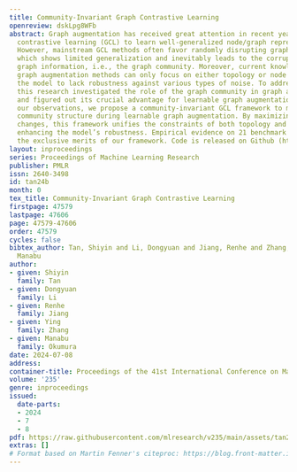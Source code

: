```yaml
---
title: Community-Invariant Graph Contrastive Learning
openreview: dskLpg8WFb
abstract: Graph augmentation has received great attention in recent years for graph
  contrastive learning (GCL) to learn well-generalized node/graph representations.
  However, mainstream GCL methods often favor randomly disrupting graphs for augmentation,
  which shows limited generalization and inevitably leads to the corruption of high-level
  graph information, i.e., the graph community. Moreover, current knowledge-based
  graph augmentation methods can only focus on either topology or node features, causing
  the model to lack robustness against various types of noise. To address these limitations,
  this research investigated the role of the graph community in graph augmentation
  and figured out its crucial advantage for learnable graph augmentation. Based on
  our observations, we propose a community-invariant GCL framework to maintain graph
  community structure during learnable graph augmentation. By maximizing the spectral
  changes, this framework unifies the constraints of both topology and feature augmentation,
  enhancing the model’s robustness. Empirical evidence on 21 benchmark datasets demonstrates
  the exclusive merits of our framework. Code is released on Github (https://github.com/ShiyinTan/CI-GCL.git).
layout: inproceedings
series: Proceedings of Machine Learning Research
publisher: PMLR
issn: 2640-3498
id: tan24b
month: 0
tex_title: Community-Invariant Graph Contrastive Learning
firstpage: 47579
lastpage: 47606
page: 47579-47606
order: 47579
cycles: false
bibtex_author: Tan, Shiyin and Li, Dongyuan and Jiang, Renhe and Zhang, Ying and Okumura,
  Manabu
author:
- given: Shiyin
  family: Tan
- given: Dongyuan
  family: Li
- given: Renhe
  family: Jiang
- given: Ying
  family: Zhang
- given: Manabu
  family: Okumura
date: 2024-07-08
address:
container-title: Proceedings of the 41st International Conference on Machine Learning
volume: '235'
genre: inproceedings
issued:
  date-parts:
  - 2024
  - 7
  - 8
pdf: https://raw.githubusercontent.com/mlresearch/v235/main/assets/tan24b/tan24b.pdf
extras: []
# Format based on Martin Fenner's citeproc: https://blog.front-matter.io/posts/citeproc-yaml-for-bibliographies/
---
```

